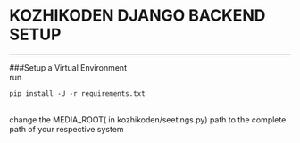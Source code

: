 # KOZHIKODEN DJANGO BACKEND SETUP
<hr>
###Setup a Virtual Environment<br>
run <pre><code>pip install -U -r requirements.txt</code></pre><br>
change the MEDIA_ROOT( in kozhikoden/seetings.py) path to the complete path of your respective system<br>
